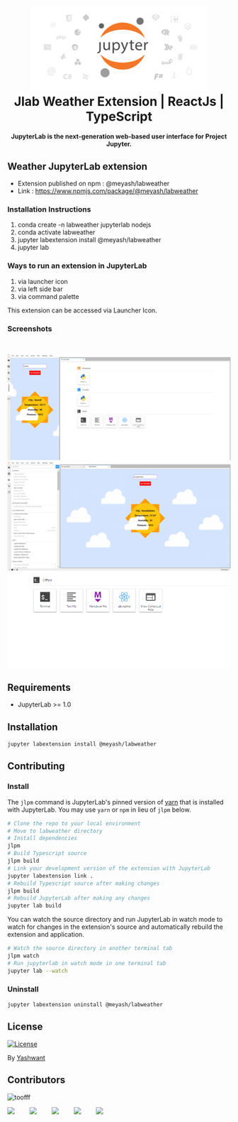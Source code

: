 <h1 align="center">
  <br>
  <a href=""><img src="https://raw.githubusercontent.com/iyashwantsaini/jupyterlab_weather_extension/master/img/Jlab.png" alt="logo" width="400"></a>
  <br>
    Jlab Weather Extension | ReactJs | TypeScript
  <br>
</h1>

<h4 align="center">JupyterLab is the next-generation web-based user interface for Project Jupyter.</h4>

## Weather JupyterLab extension

- Extension published on npm : @meyash/labweather
- Link : https://www.npmjs.com/package/@meyash/labweather  

### Installation Instructions

1) conda create -n labweather jupyterlab nodejs
2) conda activate labweather
3) jupyter labextension install @meyash/labweather
4) jupyter lab

### Ways to run an extension in JupyterLab

1) via launcher icon
2) via left side bar
3) via command palette

This extension can be accessed via Launcher Icon.

### Screenshots

<br />

![alt text](img/leftpanel.png)
![alt text](img/tab.png)
![alt text](img/launchericon.png)

## Requirements

* JupyterLab >= 1.0

## Installation

```bash
jupyter labextension install @meyash/labweather
```

## Contributing

### Install

The `jlpm` command is JupyterLab's pinned version of
[yarn](https://yarnpkg.com/) that is installed with JupyterLab. You may use
`yarn` or `npm` in lieu of `jlpm` below.

```bash
# Clone the repo to your local environment
# Move to labweather directory
# Install dependencies
jlpm
# Build Typescript source
jlpm build
# Link your development version of the extension with JupyterLab
jupyter labextension link .
# Rebuild Typescript source after making changes
jlpm build
# Rebuild JupyterLab after making any changes
jupyter lab build
```

You can watch the source directory and run JupyterLab in watch mode to watch for changes in the extension's source and automatically rebuild the extension and application.

```bash
# Watch the source directory in another terminal tab
jlpm watch
# Run jupyterlab in watch mode in one terminal tab
jupyter lab --watch
```

### Uninstall

```bash
jupyter labextension uninstall @meyash/labweather
```

## License

[![License](https://img.shields.io/badge/license-MIT-blue.svg)](/LICENSE)

By [Yashwant](https://github.com/iyashwantsaini)

## Contributors

<img src="https://avatars3.githubusercontent.com/u/21121279?s=460&u=f0450278b2b569c4443ab8ee03f9dff7015da5bf&v=4" width="100px;" alt="toofff"/><br />

<a href="https://meyash.xyz/" style="margin-right:30px;"><img src="https://meyash.xyz/assets/icons/siteicon.png" width="25"></a>
<a href="https://meyash.xyz/resume.pdf" style="margin-right:30px;"><img src="https://cdn.jsdelivr.net/npm/simple-icons@v3/icons/libreoffice.svg" width="25"></a> 
<a href="https://www.linkedin.com/in/iyashwantsaini/" style="margin-right:30px;"><img src="https://cdn.jsdelivr.net/npm/simple-icons@v3/icons/linkedin.svg" width="25"></a>
<a href="https://twitter.com/iyashwantsaini" style="margin-right:30px;"><img src="https://cdn.jsdelivr.net/npm/simple-icons@v3/icons/twitter.svg" width="25"></a>
<a href="https://www.instagram.com/iyashwantsaini/" style="margin-right:30px;"><img src="https://cdn.jsdelivr.net/npm/simple-icons@v3/icons/instagram.svg" width="25"></a>
